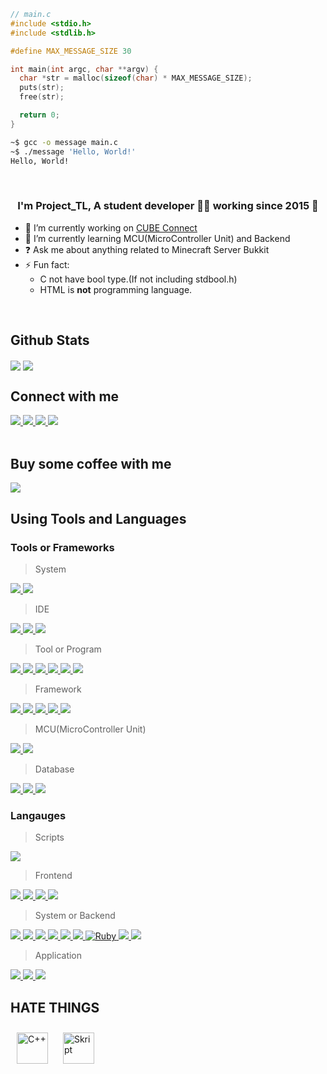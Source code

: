 ```c
// main.c
#include <stdio.h>
#include <stdlib.h>

#define MAX_MESSAGE_SIZE 30

int main(int argc, char **argv) {
  char *str = malloc(sizeof(char) * MAX_MESSAGE_SIZE);
  puts(str);
  free(str);

  return 0;
}
```
```sh
~$ gcc -o message main.c
~$ ./message 'Hello, World!'
Hello, World!
```
<br/>

### <div align="center">I'm Project_TL, A student developer 👨‍💻 working since 2015 🚀</div>

- 🔭 I’m currently working on [CUBE Connect](https://github.com/cube-connects)
- 🌱 I’m currently learning MCU(MicroController Unit) and Backend
- ❓ Ask me about anything related to Minecraft Server Bukkit
- ⚡ Fun fact:
  - C not have bool type.(If not including stdbool.h)
  - HTML is **not** programming language.
<br/>

## Github Stats  
<div align="left">
  <img src="https://github-readme-stats.vercel.app/api?username=devproje&show_icons=true&theme=dark&count_private=true&hide_border=true" align="center" />
  <img src="https://github-readme-stats.vercel.app/api/top-langs/?username=devproje&theme=dark&hide_border=true&layout=compact" align="center" />
  <br/>
</div>

## Connect with me
<a href="https://github.com/devproje">
  <img src="https://img.shields.io/badge/GitHub-181717?style=flat-square&logo=github&logoColor=white"/>
</a>
<a href="https://cube1.dev/discord">
  <img src="https://img.shields.io/badge/Discord-5865F2?style=flat-square&logo=discord&logoColor=white"/>
</a>
<a href="https://www.youtube.com/channel/UCbFF-pr6prqOLUFbwJEZ16g">
  <img src="https://img.shields.io/badge/YouTube-FF0000?style=flat-square&logo=youtube&logoColor=white">
</a>
<a href="https://twitch.tv/Project_TL">
  <img src="https://img.shields.io/badge/Twitch-9146FF?style=flat-square&logo=twitch&logoColor=white"/>
</a>
<br/>
<br/>

## Buy some coffee with me
<a href="https://toss.me/devproject">
  <img src="https://img.shields.io/badge/Toss-0055CC?style=flat-square&logo=Toss&logoColor=white"/>
</a>

## Using Tools and Languages
### Tools or Frameworks
> System
<a href="https://linux.org/">
  <img src="https://img.shields.io/badge/Linux-FCC624?style=flat-square&logo=Linux&logoColor=white"/>
</a>
<a href="https://fedoraproject.org/">
  <img src="https://img.shields.io/badge/Fedora-51A2DA?style=flat-square&logo=Fedora&logoColor=white"/>
</a>

> IDE
<a href="https://www.jetbrains.com/idea">
  <img src="https://img.shields.io/badge/IntelliJ IDEA-000000?style=flat-square&logo=intellij idea&logoColor=white"/>
</a>
<a href="https://www.jetbrains.com/go">
  <img src="https://img.shields.io/badge/GoLand-000000?style=flat-square&logo=goland&logoColor=white"/>
</a>
<a href="https://code.visualstudio.com">
  <img src="https://img.shields.io/badge/Visual Studio Code-007ACC?style=flat-square&logo=Visual Studio Code&logoColor=white">
</a>

> Tool or Program
<a href="https://www.jetbrains.com/teamcity">
  <img src="https://img.shields.io/badge/TeamCity-000000?style=flat-square&logo=TeamCity&logoColor=white">
</a>
<a href="https://git-scm.com/">
  <img src="https://img.shields.io/badge/Git-F05032?style=flat-square&logo=Git&logoColor=white">
</a> 
<a href="https://www.nginx.com">
  <img src="https://img.shields.io/badge/Nginx-009639?style=flat-square&logo=Nginx&logoColor=white">
</a>
<a href="https://www.docker.com/">
  <img src="https://img.shields.io/badge/Docker-2496ED?style=flat-square&logo=Docker&logoColor=white"/>
</a>
<a href="https://www.adobe.com/products/photoshop.html">
  <img src="https://img.shields.io/badge/Photoshop-31A8FF?style=flat-square&logo=Adobe Photoshop&logoColor=white"/>
</a>
<a href="https://www.adobe.com/products/premiere.html">
  <img src="https://img.shields.io/badge/Premiere Pro-9999FF?style=flat-square&logo=Adobe Premiere Pro&logoColor=white"/>
</a>

> Framework
<a href="https://getbootstrap.com/">
  <img src="https://img.shields.io/badge/Bootstrap-7952B3?style=flat-square&logo=Bootstrap&logoColor=white"/>
</a> 
<a href="https://flutter.dev/">
  <img src="https://img.shields.io/badge/Flutter-02569B?style=flat-square&logo=Flutter&logoColor=white"/>
</a>
<a href="https://spring.io/">
  <img src="https://img.shields.io/badge/Spring-6DB33F?style=flat-square&logo=Spring&logoColor=white"/>
</a>
<a href="https://reactjs.org/">
  <img src="https://img.shields.io/badge/React-61DAFB?style=flat-square&logo=React&logoColor=white"/>
</a>
<a href="https://svelte.dev/">
  <img src="https://img.shields.io/badge/Svelte-FF3E00?style=flat-square&logo=Svelte&logoColor=white"/>
</a>

> MCU(MicroController Unit)
<a href="https://www.raspberrypi.org/">
  <img src="https://img.shields.io/badge/Raspberry Pi-A22846?style=flat-square&logo=Raspberry Pi&logoColor=white"/>
</a>
<a href="https://www.arduino.cc/">
  <img src="https://img.shields.io/badge/Arduino-00979D?style=flat-square&logo=Arduino&logoColor=white"/>
</a>

> Database
<a href="https://www.mysql.com/">
  <img src="https://img.shields.io/badge/MySQL-4479A1?style=flat-square&logo=MySQL&logoColor=white"/> 
</a>
<a href="https://mariadb.org/">
  <img src="https://img.shields.io/badge/MariaDB-003545?style=flat-square&logo=MariaDB&logoColor=white"/> 
</a>
<a href="https://www.mongodb.com/">
  <img src="https://img.shields.io/badge/MongoDB-47A248?style=flat-square&logo=MongoDB&logoColor=white"/>
</a>

### Langauges
> Scripts
<a href="https://devdocs.io/bash">
  <img src="https://img.shields.io/badge/GNU Bash-4EAA25?style=flat-square&logo=GNU Bash&logoColor=white"/>
</a>

> Frontend
<a href="https://devdocs.io/html">
  <img src="https://img.shields.io/badge/HTML5-E34F26?style=flat-square&logo=html5&logoColor=white"/>
</a>
<a href="https://devdocs.io/css">
  <img src="https://img.shields.io/badge/CSS3-1572B6?style=flat-square&logo=css3&logoColor=white"/>
</a>
<a href="https://devdocs.io/javascript">
  <img src="https://img.shields.io/badge/JavaScript-F7DF1E?style=flat-square&logo=javascript&logoColor=black"/>
</a>
<a href="https://www.php.net/docs.php">
  <img src="https://img.shields.io/badge/PHP-777BB4?style=flat-square&logo=php&logoColor=white"/>
</a>

> System or Backend
<a href="https://en.cppreference.com/w/c">
  <img src="https://img.shields.io/badge/C-A8B9CC?style=flat-square&logo=c&logoColor=white"/>
</a>
<a href="https://golang.org/doc">
  <img src="https://img.shields.io/badge/Go-00ADD8?style=flat-square&logo=go&logoColor=white"/>
</a>
<a href="https://docs.oracle.com/en/java/javase/11">
  <img src="https://img.shields.io/badge/Java-007396?style=flat-square&logo=java&logoColor=white"/>
</a>
<a href="https://kotlinlang.org/docs/home.html">
  <img src="https://img.shields.io/badge/Kotlin-7F52FF?style=flat-square&logo=kotlin&logoColor=white"/>
</a>
<a href="https://docs.scala-lang.org/">
  <img src="https://img.shields.io/badge/Scala-DC322F?style=flat-square&logo=scala&logoColor=white"/>
</a>
<a href="https://docs.python.org/3">
  <img src="https://img.shields.io/badge/Python-3776AB?style=flat-square&logo=python&logoColor=white"/>
</a>
<a href="https://www.ruby-lang.org/en/">
  <img src="https://img.shields.io/badge/Ruby-CC342D?style=flat-square&logo=ruby&logoColor=white" alt="Ruby"/>
</a>
<a href="https://nodejs.org/en/docs">
  <img src="https://img.shields.io/badge/Node.js-339933?style=flat-square&logo=Node.js&logoColor=white"/>
</a>
<a href="https://www.typescriptlang.org/docs">
  <img src="https://img.shields.io/badge/TypeScript-3178C6?style=flat-square&logo=TypeScript&logoColor=white"/>
</a>

> Application
<a href="https://dart.dev/guides">
  <img src="https://img.shields.io/badge/Dart-0175C2?style=flat-square&logo=dart&logoColor=white"/>
</a>
<a href="https://kotlinlang.org/docs/home.html">
  <img src="https://img.shields.io/badge/Kotlin-7F52FF?style=flat-square&logo=kotlin&logoColor=white"/>
</a>
<a href="https://developer.apple.com/swift">
  <img src="https://img.shields.io/badge/Swift-F05138?style=flat-square&logo=Swift&logoColor=white"/>
</a>

## HATE THINGS
<img style="margin: 10px" src="https://profilinator.rishav.dev/skills-assets/cplusplus-original.svg" alt="C++" height="50" /> 
<img style="margin: 10px" src="https://forums.skunity.com/styles/default/xenforo/logo.og.png" alt="Skript" height="50" />